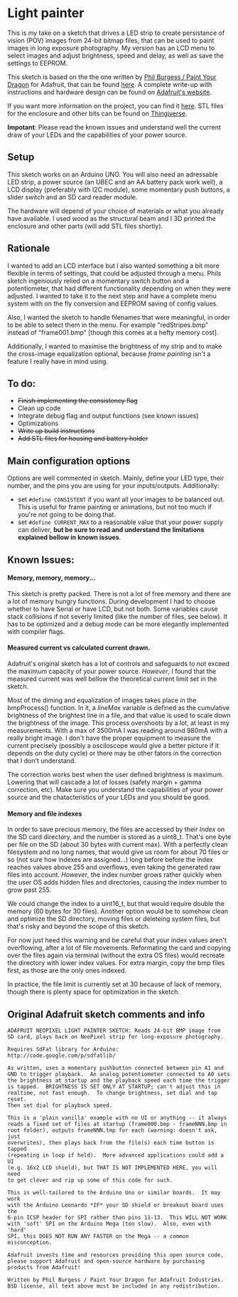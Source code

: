 # Light painter

This is my take on a sketch that drives a LED strip to create persistance of vision (POV) images from 24-bit bitmap files, that can be used to paint images in long exposure photography. My version has an LCD menu to select images and adjust brightness, speed and delay, as well as save the settings to EEPROM.

This sketch is based on the the one written by [Phil Burgess / Paint Your Dragon](https://github.com/PaintYourDragon) for Adafruit, that can be found [here](https://github.com/adafruit/NeoPixel_Painter). A complete write-up with instructions and hardware design can be found on [Adafruit's website](https://learn.adafruit.com/neopixel-painter/overview).

If you want more information on the project, you can find it [here](https://en.reven.org/2018/04/04/light-painter/). STL files for the enclosure and other bits can be found on [Thingiverse](https://www.thingiverse.com/thing:2849881).

**Impotant**: Please read the known issues and understand well the current draw of your LEDs and the capabilities of your power source.

## Setup
This sketch works on an Arduino UNO. You will also need an adressable LED strip, a power source (an UBEC and an AA battery pack work well), a LCD display (preferably with I2C module), some momentary push buttons, a slider switch and an SD card reader module.

The hardware will depend of your choice of materials or what you already have available. I used wood as the structural beam and I 3D printed the enclosure and other parts (will add STL files shortly).

## Rationale
I wanted to add an LCD interface but I also wanted something a bit more flexible in terms of settings, that could be adjusted through a menu. Phils sketch ingeniously relied on a momentary switch button and a potentiometer, that had different functionality depending on when they were adjusted. I wanted to take it to the next step and have a complete menu system with on the fly conversion and EEPROM saving of config values.

Also, I wanted the sketch to handle filenames that were meaningful, in order to be able to select them in the menu. For example "redStripes.bmp" instead of "frame001.bmp" [though this comes at a hefty memory cost].

Additionally, I wanted to maximise the brightness of my strip and to make the cross-image equalization optional, because *frame painting* isn't a feature I really have in mind using.

## To do:
* ~~Finish implementing the consistency flag~~
* Clean up code
* Integrate debug flag and output functions (see known issues)
* Optimizations
* ~~Write up build instructions~~
* ~~Add STL files for housing and battery holder~~

## Main configuration options
Options are well commented in sketch. Mainly, define your LED type, their number, and the pins you are using for your inputs/outputs. Additionally:

* set `#define CONSISTENT` if you want all your images to be balanced out. This is useful for frame painting or animations, but not too much if you're not going to be doing that.
* set `#define CURRENT_MAX` to a reasonable value that your power supply can deliver, **but be sure to read and understand the limitations explained bellow in known issues**.

## Known Issues:

#### Memory, memory, memory...
This sketch is pretty packed. There is not a lot of free memory and there are a lot of memory hungry functions. During development I had to choose whether to have Serial or have LCD, but not both. Some variables cause stack collisions if not severly limited (like the number of files, see below). It has to be optimized and a debug mode can be more elegantly implemented with compiler flags.

#### Measured current vs calculated current drawn.
Adafruit's original sketch has a lot of controls and safeguards to not exceed the maximum capacity of your power source. *However*, I found that the measured current was well bellow the theoretical current limit set in the sketch.

Most of the diming and equalization of images takes place in the bmpProcess() function. In it, a *lineMax* variable is defined as the cumulative brightness of the brightest line in a file, and that value is used to scale down the brightness of the image. This process overshoots by a lot, at least in my measurements. With a max of 3500mA I was reading around 980mA with a really bright image. I don't have the proper equipment to measure the current precisely (possibly a osciloscope would give a better picture if it depends on the duty cycle) or there may be other fators in the correction that I don't understand.

The correction works best when the user defined brightness is maximum. Lowering that will cascade a lot of losses (safety margin + gamma correction, etc). Make sure you understand the capabilities of your power source and the chatacteristics of your LEDs and you should be good.

#### Memory and file indexes
In order to save precious memory, the files are accessed by their *Index* on the SD card directory, and the number is stored as a uint8_t. That's one byte per file on the SD (about 30 bytes with current max). With a perfectly clean filesystem and no long names, that would give us room for about 70 files or so (not sure how indexes are assigned...) long before before the index reaches values above 255 and overflows, even taking the generated raw files into account. *However*, the index number grows rather quickly when the user OS adds hidden files and directories, causing the index number to grow past 255.

We could change the index to a uint16_t, but that would require double the memory (60 bytes for 30 files). Another option would be to somehow clean and optimize the SD directory, moving files or deleteing system files, but that's risky and beyond the scope of this sketch.

For now just heed this warning and be careful that your index values aren't overflowing, after a lot of file movements. Reformating the card and copying over the files again via terminal (without the extra OS files) would recreate the directory with lower index values. For extra margin, copy the bmp files first, as those are the only ones indexed.

In practice, the file limit is currently set at 30 because of lack of memory, though there is plenty space for optimization in the sketch.

## Original Adafruit sketch comments and info
```
ADAFRUIT NEOPIXEL LIGHT PAINTER SKETCH: Reads 24-bit BMP image from
SD card, plays back on NeoPixel strip for long-exposure photography.

Requires SdFat library for Arduino:
http://code.google.com/p/sdfatlib/

As written, uses a momentary pushbutton connected between pin A1 and
GND to trigger playback.  An analog potentiometer connected to A0 sets
the brightness at startup and the playback speed each time the trigger
is tapped.  BRIGHTNESS IS SET ONLY AT STARTUP; can't adjust this in
realtime, not fast enough.  To change brightness, set dial and tap reset.
Then set dial for playback speed.

This is a 'plain vanilla' example with no UI or anything -- it always
reads a fixed set of files at startup (frame000.bmp - frameNNN.bmp in
root folder), outputs frameNNN.tmp for each (warning: doesn't ask, just
overwrites), then plays back from the file(s) each time button is tapped
(repeating in loop if held).  More advanced applications could add a UI
(e.g. 16x2 LCD shield), but THAT IS NOT IMPLEMENTED HERE, you will need
to get clever and rip up some of this code for such.

This is well-tailored to the Arduino Uno or similar boards.  It may work
with the Arduino Leonardo *IF* your SD shield or breakout board uses the
6-pin ICSP header for SPI rather than pins 11-13.  This WILL NOT WORK
with 'soft' SPI on the Arduino Mega (too slow).  Also, even with 'hard'
SPI, this DOES NOT RUN ANY FASTER on the Mega -- a common misconception.

Adafruit invests time and resources providing this open source code,
please support Adafruit and open-source hardware by purchasing
products from Adafruit!

Written by Phil Burgess / Paint Your Dragon for Adafruit Industries.
BSD license, all text above must be included in any redistribution.
```
